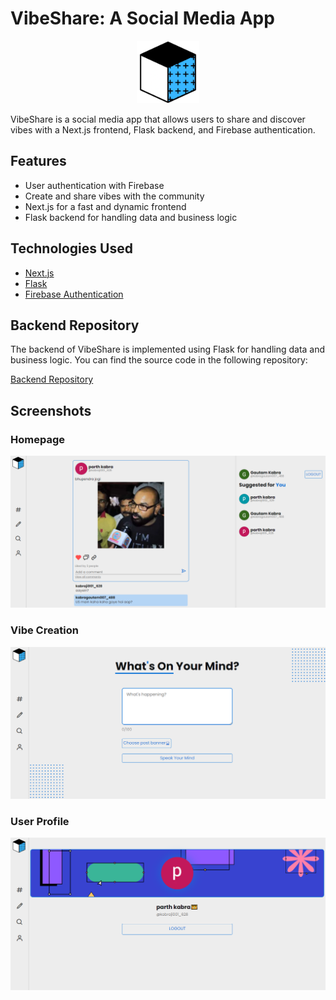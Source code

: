# VibeShare: A Social Media App
<p align="center">
  <img alt="vibeshare logo" src="./src/img/illustrations/logo.png" width="100px"/>
</p>
VibeShare is a social media app that allows users to share and discover vibes with a Next.js frontend, Flask backend, and Firebase authentication.

## Features

- User authentication with Firebase
- Create and share vibes with the community
- Next.js for a fast and dynamic frontend
- Flask backend for handling data and business logic

## Technologies Used

- [Next.js](https://nextjs.org/)
- [Flask](https://flask.palletsprojects.com/)
- [Firebase Authentication](https://firebase.google.com/docs/auth)

## Backend Repository

The backend of VibeShare is implemented using Flask for handling data and business logic. You can find the source code in the following repository:

[Backend Repository](https://github.com/parth-kabra/vibeshare-backend)

## Screenshots

### Homepage
![Homepage](./src/img/screenshots/homepage.PNG)

### Vibe Creation
![Vibe Creation](./src/img/screenshots/create-vibe.png)

### User Profile
![User Profile](./src/img/screenshots/user-profile.png)
